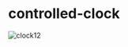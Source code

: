 # controlled-clock
![clock12](https://user-images.githubusercontent.com/75574310/194175459-08976b3b-88a4-4620-ac99-a0775c12bdd9.png)
